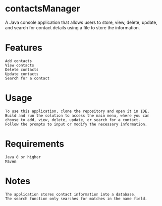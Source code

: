 # contactsManager
A Java console application that allows users to store, view, delete, update, and search for contact details using a file to store the information.


# Features
```
Add contacts
View contacts
Delete contacts
Update contacts
Search for a contact
```
# Usage
```
To use this application, clone the repository and open it in IDE.
Build and run the solution to access the main menu, where you can choose to add, view, delete, update, or search for a contact. 
Follow the prompts to input or modify the necessary information.
```
# Requirements
```
Java 8 or higher
Maven
```

# Notes
```
The application stores contact information into a database.
The search function only searches for matches in the name field.
```


